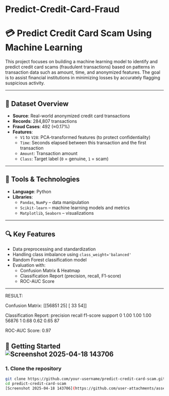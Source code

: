 # Predict-Credit-Card-Fraud
# 💳 Predict Credit Card Scam Using Machine Learning

This project focuses on building a machine learning model to identify and predict credit card scams (fraudulent transactions) based on patterns in transaction data such as amount, time, and anonymized features. The goal is to assist financial institutions in minimizing losses by accurately flagging suspicious activity.

---

## 📁 Dataset Overview

- **Source**: Real-world anonymized credit card transactions
- **Records**: 284,807 transactions
- **Fraud Cases**: 492 (≈0.17%)
- **Features**:
  - `V1` to `V28`: PCA-transformed features (to protect confidentiality)
  - `Time`: Seconds elapsed between this transaction and the first transaction
  - `Amount`: Transaction amount
  - `Class`: Target label (`0` = genuine, `1` = scam)

---

## 🧰 Tools & Technologies

- **Language**: Python
- **Libraries**: 
  - `Pandas`, `NumPy` – data manipulation
  - `Scikit-learn` – machine learning models and metrics
  - `Matplotlib`, `Seaborn` – visualizations

---

## 🔍 Key Features

- Data preprocessing and standardization
- Handling class imbalance using `class_weight='balanced'`
- Random Forest classification model
- Evaluation with:
  - Confusion Matrix & Heatmap
  - Classification Report (precision, recall, F1-score)
  - ROC-AUC Score

---
RESULT:

Confusion Matrix:
[[56851    25]
 [   33    54]]

Classification Report:
              precision    recall  f1-score   support
         0       1.00      1.00      1.00     56876
         1       0.68      0.62      0.65        87

ROC-AUC Score: 0.97

## 🚀 Getting Started![Screenshot 2025-04-18 143706](https://github.com/user-attachments/assets/bf7e6e90-9e9b-4e6a-9c36-43de03de69d5)


### 1. Clone the repository
```bash
git clone https://github.com/your-username/predict-credit-card-scam.git
cd predict-credit-card-scam
[Screenshot 2025-04-18 143706](https://github.com/user-attachments/assets/64f2be5e-99eb-455c-bc88-531a8c2f21c2)
